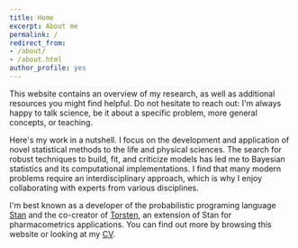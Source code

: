 ```yaml
---
title: Home
excerpt: About me
permalink: /
redirect_from:
- /about/
- /about.html
author_profile: yes
---
```


This website contains an overview of my research, as well as additional resources
you might find helpful. Do not hesitate to reach out: I'm always happy to talk
science, be it about a specific problem, more general concepts, or teaching.

Here's my work in a nutshell. 
I focus on the development and application of novel statistical methods
to the life and physical sciences.
The search for robust techniques to build, fit, and criticize models
has led me to Bayesian statistics and its computational implementations.
I find that many modern problems require an interdisciplinary approach,
which is why I enjoy collaborating with experts from various disciplines.

I'm best known as a developer of the probabilistic programing language
[Stan](http://mc-stan.org/) and the co-creator of 
[Torsten](https://github.com/metrumresearchgroup/Torsten), an extension
of Stan for pharmacometrics applications.
You can find out more by browsing this website or looking at my
[CV](http://charlesm93.github.io/files/charlesm-2018.pdf).
